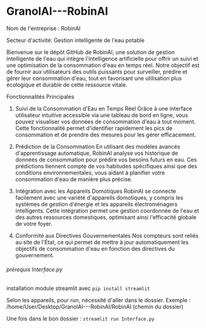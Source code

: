 # GranolAI---RobinAI

Nom de l'entreprise : RobinAI

Secteur d'activité: Gestion intelligente de l'eau potable

Bienvenue sur le dépôt GitHub de RobinAI, une solution de gestion intelligente de l'eau qui intègre l'intelligence artificielle pour offrir un suivi et une optimisation de la consommation d'eau en temps réel. Notre objectif est de fournir aux utilisateurs des outils puissants pour surveiller, prédire et gérer leur consommation d'eau, tout en favorisant une utilisation plus écologique et durable de cette ressource vitale.


Fonctionnalités Principales

1. Suivi de la Consommation d'Eau en Temps Réel 
Grâce à une interface utilisateur intuitive accessible via une tableau de bord en ligne, vous pouvez visualiser vos données de consommation d'eau à tout moment. Cette fonctionnalité permet d'identifier rapidement les pics de consommation et de prendre des mesures pour les gérer efficacement.

2. Prédiction de la Consommation
En utilisant des modèles avancés d'apprentissage automatique, RobinAI analyse vos historique de données de consommation pour prédire vos besoins futurs en eau. Ces prédictions tiennent compte de vos habitudes spécifiques ainsi que des conditions environnementales, vous aidant à planifier votre consommation d'eau de manière plus précise.

3. Intégration avec les Appareils Domotiques
RobinAI se connecte facilement avec une variété d'appareils domotiques, y compris les systèmes de gestion d'énergie et les appareils électroménagers intelligents. Cette intégration permet une gestion coordonnée de l'eau et des autres ressources domestiques, optimisant ainsi l'efficacité globale de votre foyer.

4. Conformité aux Directives Gouvernementales
Nos compteurs sont reliés au site de l'État, ce qui permet de mettre à jour automatiquement les objectifs de consommation d'eau en fonction des directives du gouvernement. 




###### prérequis Interface.py ######

installation module streamlit avec ```pip install streamlit```

Selon les appareils, pour run, nécessité d'aller dans le dossier.
Exemple : /home/User/Desktop/GranolAI---RobinAI/RobinAI  (chemin du dossier)

Une fois dans le bon dossier :
```streamlit run Interface.py```
